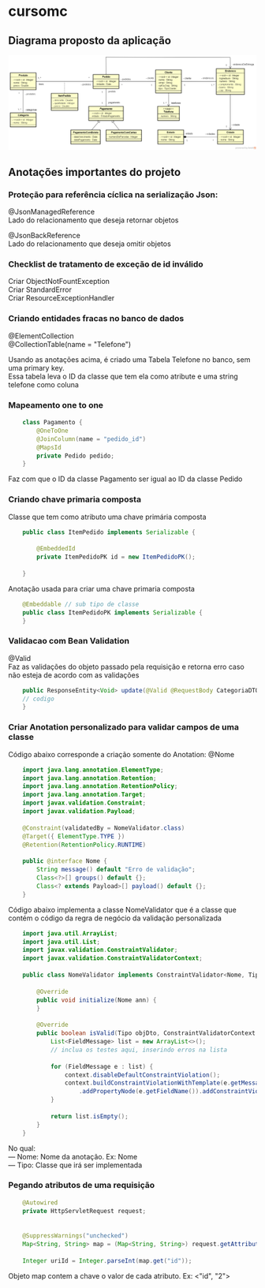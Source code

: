 # cursomc

## Diagrama proposto da aplicação

![Diagrama da aplicacao](./diagrama.png)

## Anotações importantes do projeto

### Proteção para referência cíclica na serialização Json:
@JsonManagedReference  
Lado do relacionamento que deseja retornar objetos

@JsonBackReference  
Lado do relacionamento que deseja omitir objetos

### Checklist de tratamento de exceção de id inválido
Criar ObjectNotFountException  
Criar StandardError  
Criar ResourceExceptionHandler  

### Criando entidades fracas no banco de dados
@ElementCollection  
@CollectionTable(name = "Telefone")

Usando as anotações acima, é criado uma Tabela Telefone no banco, sem uma primary key.  
Essa tabela leva o ID da classe que tem ela como atribute e uma string telefone como coluna

### Mapeamento one to one
```java
    class Pagamento {
        @OneToOne
        @JoinColumn(name = "pedido_id")
        @MapsId 
        private Pedido pedido;
    }
```

Faz com que o ID da classe Pagamento ser igual ao ID da classe Pedido

### Criando chave primaria composta  

Classe que tem como atributo uma chave primária composta
```java
    public class ItemPedido implements Serializable {
    
        @EmbeddedId
        private ItemPedidoPK id = new ItemPedidoPK();
    
    }
```

Anotação usada para criar uma chave primaria composta
```java
    @Embeddable // sub tipo de classe
    public class ItemPedidoPK implements Serializable {
    }
```

### Validacao com Bean Validation
@Valid  
Faz as validações do objeto passado pela requisição e retorna erro caso não esteja de acordo com as validações

```java
    public ResponseEntity<Void> update(@Valid @RequestBody CategoriaDTO objDto) {
    // codigo
    }
```

### Criar Anotation personalizado para validar campos de uma classe

Código abaixo corresponde a criação somente do Anotation: @Nome

```java
	import java.lang.annotation.ElementType;
	import java.lang.annotation.Retention;
	import java.lang.annotation.RetentionPolicy;
	import java.lang.annotation.Target;
	import javax.validation.Constraint;
	import javax.validation.Payload;
	
	@Constraint(validatedBy = NomeValidator.class)
	@Target({ ElementType.TYPE })
	@Retention(RetentionPolicy.RUNTIME)
	
	public @interface Nome {
		String message() default "Erro de validação";
		Class<?>[] groups() default {};
		Class<? extends Payload>[] payload() default {};
	}
```

Código abaixo implementa a classe NomeValidator que é a classe que contém o código da regra de negócio da validação personalizada
```java
	import java.util.ArrayList;
	import java.util.List;
	import javax.validation.ConstraintValidator;
	import javax.validation.ConstraintValidatorContext;
	
	public class NomeValidator implements ConstraintValidator<Nome, Tipo> {
	
		@Override
		public void initialize(Nome ann) {
		}
		
		@Override
		public boolean isValid(Tipo objDto, ConstraintValidatorContext context) {
			List<FieldMessage> list = new ArrayList<>();
			// inclua os testes aqui, inserindo erros na lista
			
			for (FieldMessage e : list) {
				context.disableDefaultConstraintViolation();
				context.buildConstraintViolationWithTemplate(e.getMessage())
					.addPropertyNode(e.getFieldName()).addConstraintViolation();
			}
			
			return list.isEmpty();
		}
	}

```

No qual:  
	— Nome: Nome da anotação. Ex: Nome  
	— Tipo: Classe que irá ser implementada  

### Pegando atributos de uma requisição

```java
	@Autowired
    private HttpServletRequest request;


    @SuppressWarnings("unchecked")
    Map<String, String> map = (Map<String, String>) request.getAttribute(HandlerMapping.URI_TEMPLATE_VARIABLES_ATTRIBUTE);

    Integer uriId = Integer.parseInt(map.get("id"));
```

Objeto map contem a chave o valor de cada atributo. Ex: <"id", "2">
